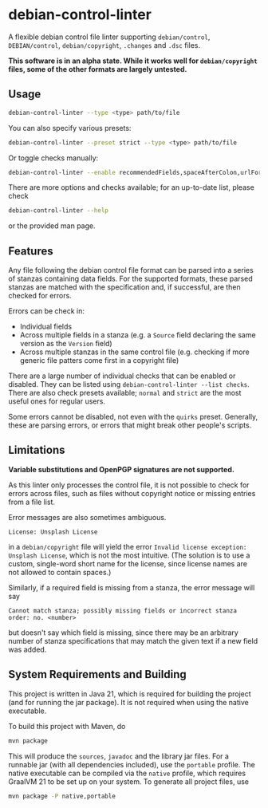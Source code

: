 # debian-control-linter

A flexible debian control file linter supporting `debian/control`, `DEBIAN/control`, `debian/copyright`, `.changes` and `.dsc` files.

**This software is in an alpha state. While it works well for `debian/copyright` files, some of the other formats are largely untested.**

## Usage

```bash
debian-control-linter --type <type> path/to/file
```

You can also specify various presets:

```bash
debian-control-linter --preset strict --type <type> path/to/file
```

Or toggle checks manually:

```bash
debian-control-linter --enable recommendedFields,spaceAfterColon,urlForceHttps path/to/file
```

There are more options and checks available; for an up-to-date list, please check

```bash
debian-control-linter --help
```

or the provided man page.

## Features

Any file following the debian control file format can be parsed into a series of stanzas containing data fields. For the supported formats, these parsed stanzas are matched with the specification and, if successful, are then checked for errors.

Errors can be check in:

- Individual fields
- Across multiple fields in a stanza (e.g. a `Source` field declaring the same version as the `Version` field)
- Across multiple stanzas in the same control file (e.g. checking if more generic file patters come first in a copyright file)

There are a large number of individual checks that can be enabled or disabled. They can be listed using `debian-control-linter --list checks`. There are also check presets available; `normal` and `strict` are the most useful ones for regular users.

Some errors cannot be disabled, not even with the `quirks` preset. Generally, these are parsing errors, or errors that might break other people's scripts.

## Limitations

**Variable substitutions and OpenPGP signatures are not supported.**

As this linter only processes the control file, it is not possible to check for errors across files, such as files without copyright notice or missing entries from a file list.

Error messages are also sometimes ambiguous.

```
License: Unsplash License
```

in a `debian/copyright` file will yield the error `Invalid license exception: Unsplash License`, which is not the most intuitive. (The solution is to use a custom, single-word short name for the license, since license names are not allowed to contain spaces.)

Similarly, if a required field is missing from a stanza, the error message will say

```
Cannot match stanza; possibly missing fields or incorrect stanza order: no. <number>
```

but doesn't say which field is missing, since there may be an arbitrary number of stanza specifications that may match the given text if a new field was added.

## System Requirements and Building

This project is written in Java 21, which is required for building the project (and for running the jar package). It is not required when using the native executable.

To build this project with Maven, do

```bash
mvn package
```

This will produce the `sources`, `javadoc` and the library jar files. For a runnable jar (with all dependencies included), use the `portable` profile. The native executable can be compiled via the `native` profile, which requires GraalVM 21 to be set up on your system. To generate all project files, use

```bash
mvn package -P native,portable
```